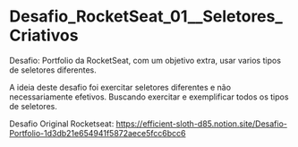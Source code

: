 # Desafio_RocketSeat_01__Seletores_Criativos
 Desafio: Portfolio da RocketSeat, com um objetivo extra, usar varios tipos de seletores diferentes.
 
 A ideia deste desafio foi exercitar seletores diferentes e não necessariamente efetivos. Buscando exercitar e exemplificar todos os tipos de seletores.
 
Desafio Original Rocketseat:
 https://efficient-sloth-d85.notion.site/Desafio-Portfolio-1d3db21e654941f5872aece5fcc6bcc6
